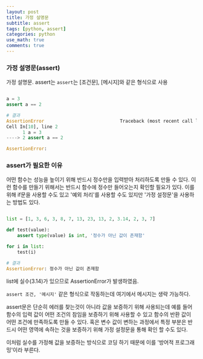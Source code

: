 ```yaml
---
layout: post
title: 가정 설명문
subtitle: assert
tags: [python, assert]
categories: python
use_math: true
comments: true
---
```

### 가정 설명문(assert)

가정 설명문. assert는 `assert`는 [조건문], [메시지]와 같은 형식으로 사용

```python

a = 3
assert a == 2

# 결과
AssertionError                            Traceback (most recent call last)
Cell In[10], line 2
      1 a = 3
----> 2 assert a == 2

AssertionError: 

```

### assert가 필요한 이유

어떤 함수는 성능을 높이기 위해 반드시 정수만을 입력받아 처리하도록 만들 수 있다. 이런 함수를 만들기 위해서는 반드시 함수에 정수만 들어오는지 확인할 필요가 있다. 이를 위해 if문을 사용할 수도 있고 '예외 처리'를 사용할 수도 있지만 '가정 설정문'을 사용하는 방법도 있다.

```python

list = [1, 3, 6, 3, 8, 7, 13, 23, 13, 2, 3.14, 2, 3, 7]

def test(value):
    assert type(value) is int, '정수가 아닌 값이 존재함'

for i in list:
    test(i)

# 결과
AssertionError: 정수가 아닌 값이 존재함

```

list에 실수(3.14)가 있으므로 AssertionError가 발생하였음.

`assert 조건, '메시지'` 같은 형식으로 작동하는데 여기에서 메시지는 생략 가능하다.

assert문은 단순히 에러를 찾는것이 아니라 값을 보증하기 위해 사용되는데 예를 들어 함수의 입력 값이 어떤 조건의 참임을 보증하기 위해 사용할 수 있고 함수의 반환 값이 어떤 조건에 만족하도록 만들 수 있다. 혹은 변수 값이 변하는 과정에서 특정 부분은 반드시 어떤 영역에 속하는 것을 보증하기 위해 가정 설정문을 통해 확인 할 수도 있다.

이처럼 실수를 가정해 값을 보증하는 방식으로 코딩 하기 때문에 이를 '방어적 프로그래밍'이라 부른다.
